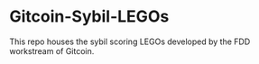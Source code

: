 # Gitcoin-Sybil-LEGOs
This repo houses the sybil scoring LEGOs developed by the FDD workstream of Gitcoin.
